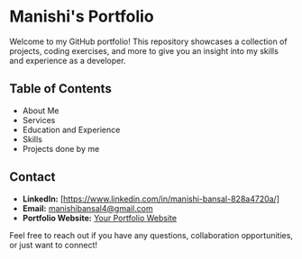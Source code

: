 # Manishi's Portfolio

Welcome to my GitHub portfolio! This repository showcases a collection of projects, coding exercises, and more to give you an insight into my skills and experience as a developer.

## Table of Contents
- About Me
- Services
- Education and Experience
- Skills
- Projects done by me

## Contact

- **LinkedIn:** [https://www.linkedin.com/in/manishi-bansal-828a4720a/]
- **Email:** manishibansal4@gmail.com
- **Portfolio Website:** [Your Portfolio Website](link-to-portfolio-website)

Feel free to reach out if you have any questions, collaboration opportunities, or just want to connect!

